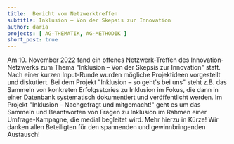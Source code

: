 ```yaml
---
title:  Bericht vom Netzwerktreffen
subtitle: Inklusion – Von der Skepsis zur Innovation
author: daria
projects: [ AG-THEMATIK, AG-METHODIK ]
short_post: true
---
```


Am 10. November 2022 fand ein offenes Netzwerk-Treffen des Innovation-Netzwerks zum Thema "Inklusion – Von der Skepsis zur Innovation" statt. Nach einer kurzen Input-Runde wurden mögliche Projektideen vorgestellt und diskutiert. Bei dem Projekt "Inklusion – so geht's bei uns" steht z.B. das Sammeln von konkreten Erfolgsstories zu Inklusion im Fokus, die dann in einer Datenbank systematisch dokumentiert und veröffentlicht werden. Im Projekt "Inklusion – Nachgefragt und mitgemacht!" geht es um das Sammeln und Beantworten von Fragen zu Inklusion im Rahmen einer Umfrage-Kampagne, die medial begleitet wird. Mehr hierzu in Kürze! Wir danken allen Beteiligten für den spannenden und gewinnbringenden Austausch!
